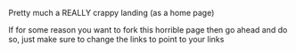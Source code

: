 Pretty much a REALLY crappy landing (as a home page)

If for some reason you want to fork this horrible page then go ahead and do so, just make sure to change the links to point to your links
